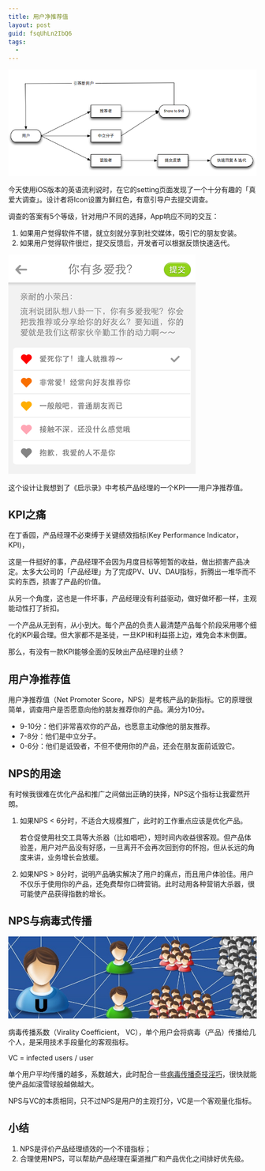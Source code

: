 ```yaml
---
title: 用户净推荐值
layout: post
guid: fsqUhLn2IbQ6
tags:
  - 
---
```

<span class="image-800">![英语流利说截图](/media/files/2013/sep/08-01.png)</span>

今天使用iOS版本的英语流利说时，在它的setting页面发现了一个十分有趣的「真爱大调查」。设计者将Icon设置为鲜红色，有意引导户去提交调查。

调查的答案有5个等级，针对用户不同的选择，App响应不同的交互：

1. 如果用户觉得软件不错，就立刻就分享到社交媒体，吸引它的朋友安装。
2. 如果用户觉得软件很烂，提交反馈后，开发者可以根据反馈快速迭代。

<span class="image-800">![英语流利说截图](/media/files/2013/sep/08-02.png)</span>

这个设计让我想到了《启示录》中考核产品经理的一个KPI——用户净推荐值。


## KPI之痛

在丁香园，产品经理不必束缚于关键绩效指标(Key Performance Indicator，KPI)，

这是一件挺好的事，产品经理不会因为月度目标等短暂的收益，做出损害产品决定。太多大公司的「产品经理」为了完成PV、UV、DAU指标，折腾出一堆华而不实的东西，损害了产品的价值。

从另一个角度，这也是一件坏事，产品经理没有利益驱动，做好做坏都一样，主观能动性打了折扣。

一个产品从无到有，从小到大。每个产品的负责人最清楚产品每个阶段采用哪个细化的KPI最合理。但大家都不是圣徒，一旦KPI和利益搭上边，难免会本末倒置。

那么，有没有一款KPI能够全面的反映出产品经理的业绩？

## 用户净推荐值

用户净推荐值（Net Promoter Score，NPS）是考核产品的新指标。它的原理很简单，调查用户是否愿意向他的朋友推荐你的产品。满分为10分。

* 9-10分：他们非常喜欢你的产品，也愿意主动像他的朋友推荐。
* 7-8分：他们是中立分子。
* 0-6分：他们是诋毁者，不但不使用你的产品，还会在朋友面前诋毁它。

## NPS的用途

有时候我很难在优化产品和推广之间做出正确的抉择，NPS这个指标让我霍然开朗。

1. 如果NPS < 6分时，不适合大规模推广，此时的工作重点应该是优化产品。

	若仓促使用社交工具等大杀器（比如唱吧），短时间内收益很客观。但产品体验差，用户对产品没有好感，一旦离开不会再次回到你的怀抱，但从长远的角度来讲，业务增长会放缓。
	
2. 如果NPS > 8分时，说明产品确实解决了用户的痛点，而且用户体验佳。用户不仅乐于使用你的产品，还免费帮你口碑营销。此时动用各种营销大杀器，很可能使产品获得指数的增长。


## NPS与病毒式传播

<span class="image-800">![病毒式传播](/media/files/2013/sep/08-03.png)</span>

病毒传播系数（Virality Coefficient， VC），单个用户会将病毒（产品）传播给几个人，是采用技术手段量化的客观指标。

VC = infected users / user 

单个用户平均传播的越多，系数越大，此时配合一些[病毒传播奇技淫巧](http://techcrunch.com/2011/12/26/eight-ways-go-viral/)，很快就能使产品如滚雪球般越做越大。

NPS与VC的本质相同，只不过NPS是用户的主观打分，VC是一个客观量化指标。


## 小结

1. NPS是评价产品经理绩效的一个不错指标；
2. 合理使用NPS，可以帮助产品经理在渠道推广和产品优化之间排好优先级。
